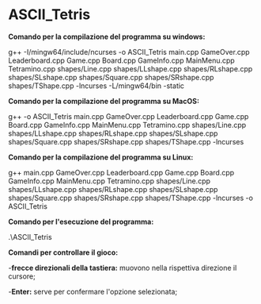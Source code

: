 # ASCII_Tetris

**Comando per la compilazione del programma su windows:**

g++ -I/mingw64/include/ncurses -o ASCII_Tetris main.cpp GameOver.cpp Leaderboard.cpp Game.cpp Board.cpp GameInfo.cpp MainMenu.cpp Tetramino.cpp shapes/Line.cpp shapes/LLshape.cpp shapes/RLshape.cpp shapes/SLshape.cpp shapes/Square.cpp shapes/SRshape.cpp shapes/TShape.cpp -lncurses -L/mingw64/bin -static

**Comando per la compilazione del programma su MacOS:**

g++ -o ASCII_Tetris main.cpp GameOver.cpp Leaderboard.cpp Game.cpp Board.cpp GameInfo.cpp MainMenu.cpp Tetramino.cpp shapes/Line.cpp shapes/LLshape.cpp shapes/RLshape.cpp shapes/SLshape.cpp shapes/Square.cpp shapes/SRshape.cpp shapes/TShape.cpp -lncurses

**Comando per la compilazione del programma su Linux:**

g++  main.cpp GameOver.cpp Leaderboard.cpp Game.cpp Board.cpp GameInfo.cpp MainMenu.cpp Tetramino.cpp shapes/Line.cpp shapes/LLshape.cpp shapes/RLshape.cpp shapes/SLshape.cpp shapes/Square.cpp shapes/SRshape.cpp shapes/TShape.cpp -lncurses -o ASCII_Tetris

**Comando per l'esecuzione del programma:**

.\ASCII_Tetris

**Comandi per controllare il gioco:**

-**frecce direzionali della tastiera:** muovono nella rispettiva direzione il cursore;

-**Enter:** serve per confermare l'opzione selezionata;